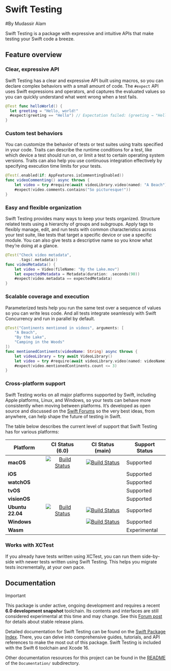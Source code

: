 # Swift Testing
#By Mudassir Alam

<!--
This source file is part of the Swift.org open source project

Copyright (c) 2024 Apple Inc. and the Swift project authors
Licensed under Apache License v2.0 with Runtime Library Exception

See https://swift.org/LICENSE.txt for license information
See https://swift.org/CONTRIBUTORS.txt for Swift project authors
-->

Swift Testing is a package with expressive and intuitive APIs that make testing
your Swift code a breeze.

## Feature overview

### Clear, expressive API

Swift Testing has a clear and expressive API built using macros, so you can
declare complex behaviors with a small amount of code. The `#expect` API uses
Swift expressions and operators, and captures the evaluated values so you can
quickly understand what went wrong when a test fails.

```swift
@Test func helloWorld() {
  let greeting = "Hello, world!"
  #expect(greeting == "Hello") // Expectation failed: (greeting → "Hello, world!") == "Hello"
}
```

### Custom test behaviors

You can customize the behavior of tests or test suites using traits specified in
your code. Traits can describe the runtime conditions for a test, like which
device a test should run on, or limit a test to certain operating system
versions. Traits can also help you use continuous integration effectively by
specifying execution time limits for your tests.

```swift
@Test(.enabled(if: AppFeatures.isCommentingEnabled))
func videoCommenting() async throws {
    let video = try #require(await videoLibrary.video(named: "A Beach"))
    #expect(video.comments.contains("So picturesque!"))
}
```

### Easy and flexible organization

Swift Testing provides many ways to keep your tests organized. Structure
related tests using a hierarchy of groups and subgroups. Apply tags to flexibly
manage, edit, and run tests with common characteristics across your test suite,
like tests that target a specific device or use a specific module. You can also
give tests a descriptive name so you know what they’re doing at a glance.

```swift
@Test("Check video metadata",
      .tags(.metadata))
func videoMetadata() {
    let video = Video(fileName: "By the Lake.mov")
    let expectedMetadata = Metadata(duration: .seconds(90))
    #expect(video.metadata == expectedMetadata)
}
```

### Scalable coverage and execution

Parameterized tests help you run the same test over a sequence of values so you
can write less code. And all tests integrate seamlessly with Swift Concurrency
and run in parallel by default.

```swift
@Test("Continents mentioned in videos", arguments: [
    "A Beach",
    "By the Lake",
    "Camping in the Woods"
])
func mentionedContinents(videoName: String) async throws {
    let videoLibrary = try await VideoLibrary()
    let video = try #require(await videoLibrary.video(named: videoName))
    #expect(video.mentionedContinents.count <= 3)
}
```

### Cross-platform support

Swift Testing works on all major platforms supported by Swift, including Apple
platforms, Linux, and Windows, so your tests can behave more consistently when
moving between platforms. It’s developed as open source and discussed on the
[Swift Forums](https://forums.swift.org/c/related-projects/swift-testing) so the
very best ideas, from anywhere, can help shape the future of testing in Swift.

The table below describes the current level of support that Swift Testing has
for various platforms:

| **Platform** | **CI Status (6.0)** | **CI Status (main)** | **Support Status** |
|---|:-:|:-:|---|
| **macOS** | [![Build Status](https://ci.swift.org/buildStatus/icon?job=swift-testing-main-swift-6.0-macos)](https://ci.swift.org/job/swift-testing-main-swift-6.0-macos/) | [![Build Status](https://ci.swift.org/buildStatus/icon?job=swift-testing-main-swift-main-macos)](https://ci.swift.org/view/Swift%20Packages/job/swift-testing-main-swift-main-macos/) | Supported |
| **iOS** | | | Supported |
| **watchOS** | | | Supported |
| **tvOS** | | | Supported |
| **visionOS** | | | Supported |
| **Ubuntu 22.04** | [![Build Status](https://ci.swift.org/buildStatus/icon?job=swift-testing-main-swift-6.0-linux)](https://ci.swift.org/job/swift-testing-main-swift-6.0-linux/) | [![Build Status](https://ci.swift.org/buildStatus/icon?job=swift-testing-main-swift-main-linux)](https://ci.swift.org/view/Swift%20Packages/job/swift-testing-main-swift-main-linux/) | Supported |
| **Windows** | | [![Build Status](https://ci-external.swift.org/buildStatus/icon?job=swift-testing-main-swift-main-windows)](https://ci-external.swift.org/job/swift-testing-main-swift-main-windows/) | Supported |
| **Wasm** | | | Experimental |

### Works with XCTest

If you already have tests written using XCTest, you can run them side-by-side
with newer tests written using Swift Testing. This helps you migrate tests
incrementally, at your own pace.

## Documentation

> [!IMPORTANT]
> This package is under active, ongoing development and requires a recent
> **6.0 development snapshot** toolchain. Its contents and interfaces are still
> considered experimental at this time and may change. See this
> [Forum post](https://forums.swift.org/t/an-update-on-swift-testing-progress-and-stable-release-plans/71455)
> for details about stable release plans.

Detailed documentation for Swift Testing can be found on the
[Swift Package Index](https://swiftpackageindex.com/swiftlang/swift-testing/main/documentation/testing).
There, you can delve into comprehensive guides, tutorials, and API references to
make the most out of this package. Swift Testing is included with the Swift 6
toolchain and Xcode 16.

Other documentation resources for this project can be found in the
[README](https://github.com/swiftlang/swift-testing/blob/main/Documentation/README.md) 
of the `Documentation/` subdirectory.
